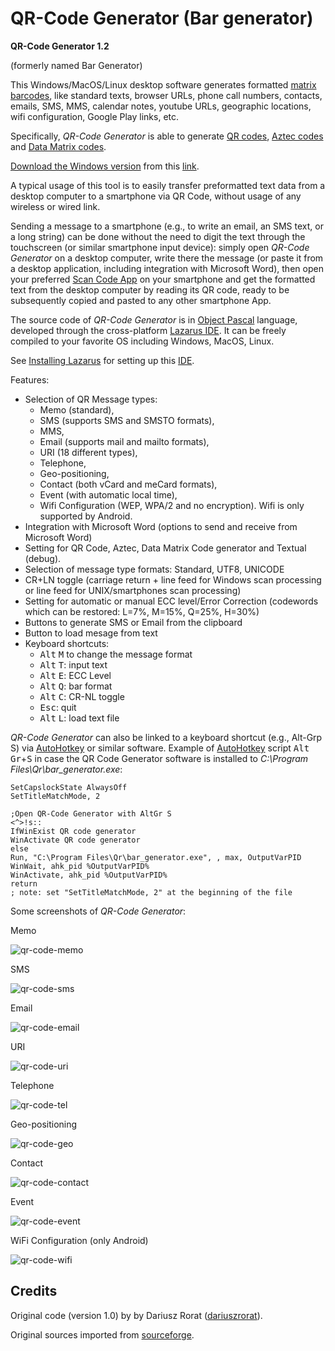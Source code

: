 # QR-Code Generator (Bar generator)

**QR-Code Generator 1.2**

(formerly named Bar Generator)

This Windows/MacOS/Linux desktop software generates formatted [matrix barcodes](https://en.wikipedia.org/wiki/Barcode#Matrix_.282D.29_barcodes), like standard texts, browser URLs, phone call numbers, contacts, emails, SMS, MMS, calendar notes, youtube URLs, geographic locations, wifi configuration, Google Play links, etc.

Specifically, *QR-Code Generator* is able to generate [QR codes](https://en.wikipedia.org/wiki/QR_code), [Aztec codes](https://en.wikipedia.org/wiki/Aztec_Code) and [Data Matrix codes](https://en.wikipedia.org/wiki/Data_Matrix).

[Download the Windows version](https://github.com/Ircama/qr-code-generator/releases) from this [link](https://github.com/Ircama/qr-code-generator/releases/download/1.2/bar_generator.zip).

A typical usage of this tool is to easily transfer preformatted text data from a desktop computer to a smartphone via QR Code, without usage of any wireless or wired link.

Sending a message to a smartphone (e.g., to write an email, an SMS text, or a long string) can be done without the need to digit the text through the touchscreen (or similar smartphone input device): simply open *QR-Code Generator* on a desktop computer, write there the message (or paste it from a desktop application, including integration with Microsoft Word), then open your preferred [Scan Code App](https://en.wikipedia.org/wiki/Barcode_Scanner_(application)) on your smartphone and get the formatted text from the desktop computer by reading its QR code, ready to be subsequently copied and pasted to any other smartphone App.

The source code of *QR-Code Generator* is in [Object Pascal](https://en.wikipedia.org/wiki/Object_Pascal) language, developed through the cross-platform [Lazarus IDE](http://www.lazarus-ide.org/). It can be freely compiled to your favorite OS including Windows, MacOS, Linux.

See [Installing Lazarus](http://wiki.freepascal.org/Installing_Lazarus) for setting up this [IDE](https://en.wikipedia.org/wiki/Lazarus_(IDE)).

Features:

* Selection of QR Message types:
  - Memo (standard),
  - SMS (supports SMS and SMSTO formats),
  - MMS,
  - Email (supports mail and mailto formats),
  - URI (18 different types),
  - Telephone,
  - Geo-positioning,
  - Contact (both vCard and meCard formats),
  - Event (with automatic local time),
  - Wifi Configuration (WEP, WPA/2 and no encryption). Wifi is only supported by Android.
* Integration with Microsoft Word (options to send and receive from Microsoft Word)
* Setting for QR Code, Aztec, Data Matrix Code generator and Textual (debug).
* Selection of message type formats: Standard, UTF8, UNICODE
* CR+LN toggle (carriage return + line feed for Windows scan processing or line feed for UNIX/smartphones scan processing)
* Setting for automatic or manual ECC level/Error Correction (codewords which can be restored: L=7%, M=15%, Q=25%, H=30%)
* Buttons to generate SMS or Email from the clipboard
* Button to load mesage from text
* Keyboard shortcuts:
  - <kbd>Alt</kbd> <kbd>M</kbd> to change the message format
  - <kbd>Alt</kbd> <kbd>T</kbd>: input text
  - <kbd>Alt</kbd> <kbd>E</kbd>: ECC Level
  - <kbd>Alt</kbd> <kbd>Q</kbd>: bar format
  - <kbd>Alt</kbd> <kbd>C</kbd>: CR-NL toggle
  - <kbd>Esc</kbd>: quit
  - <kbd>Alt</kbd> <kbd>L</kbd>: load text file

*QR-Code Generator* can also be linked to a keyboard shortcut (e.g., Alt-Grp S) via [AutoHotkey](https://autohotkey.com/) or similar software. Example of [AutoHotkey](https://github.com/AutoHotkey/AutoHotkey) script <kbd>Alt Gr</kbd>+<kbd>S</kbd> in case the QR Code Generator software is installed to *C:\Program Files\Qr\bar_generator.exe*:

```AutoHotkey
SetCapslockState AlwaysOff
SetTitleMatchMode, 2

;Open QR-Code Generator with AltGr S
<^>!s::
IfWinExist QR code generator
WinActivate QR code generator
else
Run, "C:\Program Files\Qr\bar_generator.exe", , max, OutputVarPID
WinWait, ahk_pid %OutputVarPID%
WinActivate, ahk_pid %OutputVarPID%
return
; note: set "SetTitleMatchMode, 2" at the beginning of the file
```

Some screenshots of *QR-Code Generator*:

Memo

![qr-code-memo](https://cloud.githubusercontent.com/assets/8292987/19455469/6c9c710a-94bd-11e6-8033-3abe121793e5.png)

SMS

![qr-code-sms](https://cloud.githubusercontent.com/assets/8292987/19455474/6cac0f16-94bd-11e6-89f9-3cfeece736b6.png)

Email

![qr-code-email](https://cloud.githubusercontent.com/assets/8292987/19455476/6cb06d5e-94bd-11e6-9f99-458c2348323f.png)

URI

![qr-code-uri](https://cloud.githubusercontent.com/assets/8292987/19455475/6caed1b0-94bd-11e6-8e24-6fd3725dbcfb.png)

Telephone

![qr-code-tel](https://cloud.githubusercontent.com/assets/8292987/19455470/6c9f7ea4-94bd-11e6-860b-6d8c36bee30a.png)

Geo-positioning

![qr-code-geo](https://cloud.githubusercontent.com/assets/8292987/19455471/6ca5ada6-94bd-11e6-9416-635ed1afb115.png)

Contact

![qr-code-contact](https://cloud.githubusercontent.com/assets/8292987/19455472/6ca79f08-94bd-11e6-9fc2-70a5de07bd43.png)

Event

![qr-code-event](https://cloud.githubusercontent.com/assets/8292987/19455468/6c9aa708-94bd-11e6-933b-b59c1bbd5086.png)

WiFi Configuration (only Android)

![qr-code-wifi](https://cloud.githubusercontent.com/assets/8292987/19455473/6caa255c-94bd-11e6-8346-1349f58cbbda.png)

## Credits

Original code (version 1.0) by by Dariusz Rorat ([dariuszrorat](http://sourceforge.net/users/dariuszrorat)).

Original sources imported from [sourceforge](https://sourceforge.net/projects/bargenerator/).
